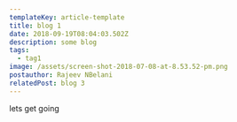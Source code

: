 ```yaml
---
templateKey: article-template
title: blog 1
date: 2018-09-19T08:04:03.502Z
description: some blog
tags:
  - tag1
image: /assets/screen-shot-2018-07-08-at-8.53.52-pm.png
postauthor: Rajeev NBelani
relatedPost: blog 3
---
```

lets get going
